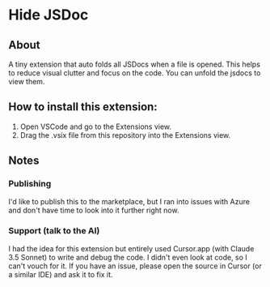 # Hide JSDoc

## About

A tiny extension that auto folds all JSDocs when a file is opened.
This helps to reduce visual clutter and focus on the code.
You can unfold the jsdocs to view them.

## How to install this extension:

1. Open VSCode and go to the Extensions view.
2. Drag the .vsix file from this repository into the Extensions view.

## Notes

### Publishing

I'd like to publish this to the marketplace, but I ran into issues with Azure and don't have time to look into it further right now.

### Support (talk to the AI)

I had the idea for this extension but entirely used Cursor.app (with Claude 3.5 Sonnet) to write and debug the code. I didn't even look at code, so I can't vouch for it. If you have an issue, please open the source in Cursor (or a similar IDE) and ask it to fix it.
